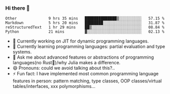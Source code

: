 
### Hi there 👋

<!--START_SECTION:waka-->
```text
Other              9 hrs 35 mins   ██████████████▒░░░░░░░░░░   57.15 % 
Markdown           5 hrs 20 mins   ████████░░░░░░░░░░░░░░░░░   31.87 % 
reStructuredText   1 hr 29 mins    ██▒░░░░░░░░░░░░░░░░░░░░░░   08.84 % 
Python             21 mins         ▓░░░░░░░░░░░░░░░░░░░░░░░░   02.13 % 
```
<!--END_SECTION:waka-->

- 🔭 Currently working on JIT for dynamic programming languages.
- 🌱 Currently learning programming languages: partial evaluation and type systems.
- 💬 Ask me about advanced features or abstractions of programming languages(no Rust🤔)/why Julia makes a difference.
- 😄 Pronouns: could we avoid talking about this?..
- ⚡ Fun fact: I have implemented most common programming language features in person: pattern matching, type classes, OOP classes/virtual tables/interfaces, xxx polymorphisms...

<!--
**thautwarm/thautwarm** is a ✨ _special_ ✨ repository because its `README.md` (this file) appears on your GitHub profile.

Here are some ideas to get you started:

- 🔭 I’m currently working on ...
- 🌱 I’m currently learning ...
- 👯 I’m looking to collaborate on ...
- 🤔 I’m looking for help with ...
- 💬 Ask me about ...
- 📫 How to reach me: ...
- 😄 Pronouns: ...
- ⚡ Fun fact: ...
-->
